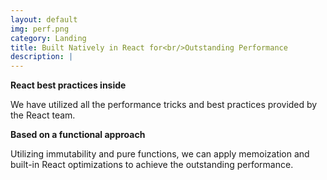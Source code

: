 ```yaml
---
layout: default
img: perf.png
category: Landing
title: Built Natively in React for<br/>Outstanding Performance
description: |
---
```


**React best practices inside**

We have utilized all the performance tricks and best practices provided by the React team.

**Based on a functional approach**

Utilizing immutability and pure functions, we can apply memoization and built-in React optimizations to achieve the outstanding performance.
